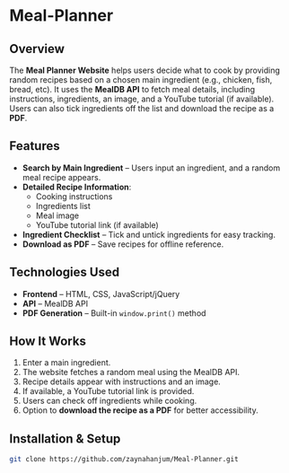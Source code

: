 # Meal-Planner

## Overview  
The **Meal Planner Website** helps users decide what to cook by providing random recipes based on a chosen main ingredient (e.g., chicken, fish, bread, etc). It uses the **MealDB API** to fetch meal details, including instructions, ingredients, an image, and a YouTube tutorial (if available). Users can also tick ingredients off the list and download the recipe as a **PDF**.

## Features  
- **Search by Main Ingredient** – Users input an ingredient, and a random meal recipe appears.  
- **Detailed Recipe Information**:
  - Cooking instructions  
  - Ingredients list  
  - Meal image  
  - YouTube tutorial link (if available)  
- **Ingredient Checklist** – Tick and untick ingredients for easy tracking.  
- **Download as PDF** – Save recipes for offline reference.  

## Technologies Used  
- **Frontend** – HTML, CSS, JavaScript/jQuery  
- **API** – MealDB API  
- **PDF Generation** – Built-in `window.print()` method    

## How It Works  
1. Enter a main ingredient.  
2. The website fetches a random meal using the MealDB API.  
3. Recipe details appear with instructions and an image.  
4. If available, a YouTube tutorial link is provided.  
5. Users can check off ingredients while cooking.  
6. Option to **download the recipe as a PDF** for better accessibility.  

## Installation & Setup  
```sh
git clone https://github.com/zaynahanjum/Meal-Planner.git
